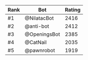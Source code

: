 Rank|Bot|Rating
---|---|---
#1|@NilatacBot|2416
#2|@anti-bot|2412
#3|@OpeningsBot|2385
#4|@CatNail|2035
#5|@pawnrobot|1919
